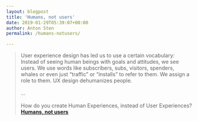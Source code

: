 ```yaml
---
layout: blogpost
title: 'Humans, not users'
date: 2019-01-29T05:39:07+00:00
author: Anton Sten
permalink: /humans-notusers/

---
```

>User experience design has led us to use a certain vocabulary: Instead of seeing human beings with goals and attitudes, we see users. We use words like subscribers, subs, visitors, spenders, whales or even just “traffic” or “installs” to refer to them. We assign a role to them. UX design dehumanizes people.<br /><br />
...<br /><br />
How do you create Human Experiences, instead of User Experiences?
**[Humans, not users](https://johannesippen.com/2019/humans-not-users/)**
